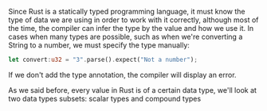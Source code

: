 Since Rust is a statically typed programming language, it must know the type of data we are using in order to work with it correctly, although most of the time, the compiler can infer the type by the value and how we use it. In cases when many types are possible, such as when we're converting a String to a number, we must specify the type manually:

```rust
let convert:u32 = "3".parse().expect("Not a number");
```

If we don't add the type annotation, the compiler will display an error.

As we said before, every value in Rust is of a certain data type, we'll look at two data types subsets: scalar types and compound types
